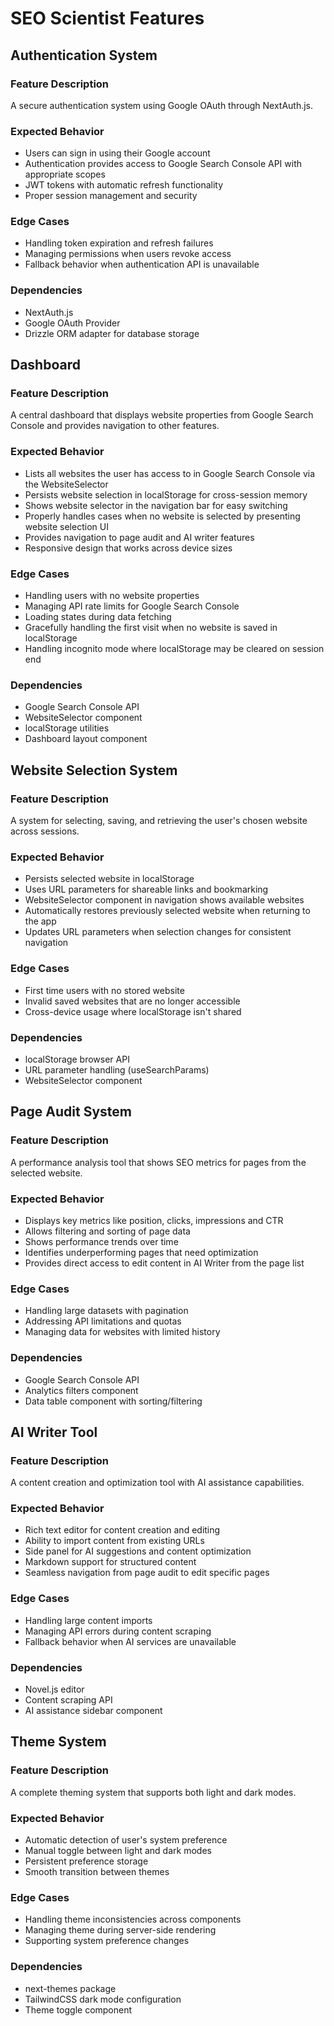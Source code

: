 # SEO Scientist Features

## Authentication System

### Feature Description
A secure authentication system using Google OAuth through NextAuth.js.

### Expected Behavior
- Users can sign in using their Google account
- Authentication provides access to Google Search Console API with appropriate scopes
- JWT tokens with automatic refresh functionality
- Proper session management and security

### Edge Cases
- Handling token expiration and refresh failures
- Managing permissions when users revoke access
- Fallback behavior when authentication API is unavailable

### Dependencies
- NextAuth.js
- Google OAuth Provider
- Drizzle ORM adapter for database storage

## Dashboard

### Feature Description
A central dashboard that displays website properties from Google Search Console and provides navigation to other features.

### Expected Behavior
- Lists all websites the user has access to in Google Search Console via the WebsiteSelector
- Persists website selection in localStorage for cross-session memory
- Shows website selector in the navigation bar for easy switching
- Properly handles cases when no website is selected by presenting website selection UI
- Provides navigation to page audit and AI writer features
- Responsive design that works across device sizes

### Edge Cases
- Handling users with no website properties
- Managing API rate limits for Google Search Console
- Loading states during data fetching
- Gracefully handling the first visit when no website is saved in localStorage
- Handling incognito mode where localStorage may be cleared on session end

### Dependencies
- Google Search Console API
- WebsiteSelector component
- localStorage utilities
- Dashboard layout component

## Website Selection System

### Feature Description
A system for selecting, saving, and retrieving the user's chosen website across sessions.

### Expected Behavior
- Persists selected website in localStorage
- Uses URL parameters for shareable links and bookmarking
- WebsiteSelector component in navigation shows available websites
- Automatically restores previously selected website when returning to the app
- Updates URL parameters when selection changes for consistent navigation

### Edge Cases
- First time users with no stored website
- Invalid saved websites that are no longer accessible
- Cross-device usage where localStorage isn't shared

### Dependencies
- localStorage browser API
- URL parameter handling (useSearchParams)
- WebsiteSelector component

## Page Audit System

### Feature Description
A performance analysis tool that shows SEO metrics for pages from the selected website.

### Expected Behavior
- Displays key metrics like position, clicks, impressions and CTR
- Allows filtering and sorting of page data
- Shows performance trends over time
- Identifies underperforming pages that need optimization
- Provides direct access to edit content in AI Writer from the page list

### Edge Cases
- Handling large datasets with pagination
- Addressing API limitations and quotas
- Managing data for websites with limited history

### Dependencies
- Google Search Console API
- Analytics filters component
- Data table component with sorting/filtering

## AI Writer Tool

### Feature Description
A content creation and optimization tool with AI assistance capabilities.

### Expected Behavior
- Rich text editor for content creation and editing
- Ability to import content from existing URLs
- Side panel for AI suggestions and content optimization
- Markdown support for structured content
- Seamless navigation from page audit to edit specific pages

### Edge Cases
- Handling large content imports
- Managing API errors during content scraping
- Fallback behavior when AI services are unavailable

### Dependencies
- Novel.js editor
- Content scraping API
- AI assistance sidebar component

## Theme System

### Feature Description
A complete theming system that supports both light and dark modes.

### Expected Behavior
- Automatic detection of user's system preference
- Manual toggle between light and dark modes
- Persistent preference storage
- Smooth transition between themes

### Edge Cases
- Handling theme inconsistencies across components
- Managing theme during server-side rendering
- Supporting system preference changes

### Dependencies
- next-themes package
- TailwindCSS dark mode configuration
- Theme toggle component 